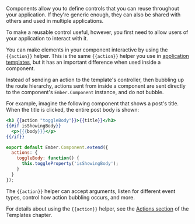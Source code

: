 Components allow you to define controls that you can reuse throughout
your application. If they're generic enough, they can also be shared
with others and used in multiple applications.

To make a reusable control useful, however, you first need to allow
users of your application to interact with it.

You can make elements in your component interactive by using the
`{{action}}` helper. This is the same `{{action}}` helper you use in
[application templates](../../templates/actions/), but it has an
important difference when used inside a component.

Instead of sending an action to the template's controller, then bubbling
up the route hierarchy, actions sent from inside a component are sent
directly to the component's `Ember.Component` instance, and do not
bubble.

For example, imagine the following component that shows a post's title.
When the title is clicked, the entire post body is shown:

```handlebars {data-filename=app/templates/components/post-summary.hbs}
<h3 {{action "toggleBody"}}>{{title}}</h3>
{{#if isShowingBody}}
  <p>{{{body}}}</p>
{{/if}}
```

```javascript {data-filename=app/components/post-summary.js}
export default Ember.Component.extend({
  actions: {
    toggleBody: function() {
      this.toggleProperty('isShowingBody');
    }
  }
});
```

<!---<a class="jsbin-embed" href="http://jsbin.com/ciwenemedi/1/embed?live">JS Bin</a><script src="https://static.jsbin.com/js/embed.js"></script>-->

The `{{action}}` helper can accept arguments, listen for different event
types, control how action bubbling occurs, and more.

For details about using the `{{action}}` helper, see the [Actions section](../../templates/actions/) of the Templates chapter.

